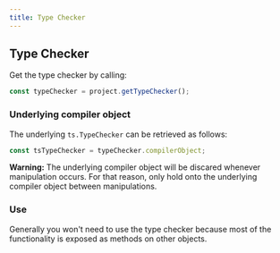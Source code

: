 ```yaml
---
title: Type Checker
---
```


## Type Checker

Get the type checker by calling:

```ts
const typeChecker = project.getTypeChecker();
```

### Underlying compiler object

The underlying `ts.TypeChecker` can be retrieved as follows:

```ts
const tsTypeChecker = typeChecker.compilerObject;
```

**Warning:** The underlying compiler object will be discared whenever manipulation occurs. For that reason, only hold onto the underlying compiler object between manipulations.

### Use

Generally you won't need to use the type checker because most of the functionality is exposed as methods on other objects.
